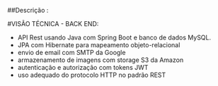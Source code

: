 ##Descrição :

#VISÃO TÉCNICA - BACK END:

- API Rest usando Java com Spring Boot e banco de dados MySQL.
- JPA com Hibernate para mapeamento objeto-relacional
- envio de email com SMTP da Google
- armazenamento de imagens com storage S3 da Amazon
-  autenticação e autorização com tokens JWT
-  uso adequado do protocolo HTTP no padrão REST
